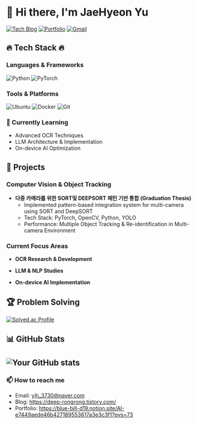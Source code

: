 # 👋 Hi there, I'm JaeHyeon Yu

[![Tech Blog](https://img.shields.io/badge/Tech_Blog-20232A?style=for-the-badge&logo=Tistory&logoColor=white)](https://deep-rongrong.tistory.com/)
[![Portfolio](https://img.shields.io/badge/Portfolio-000000?style=for-the-badge&logo=Notion&logoColor=white)](https://blue-bill-d19.notion.site/AI-e7449aede46b427189553617a3e3c3f1?pvs=73)
[![Gmail](https://img.shields.io/badge/Naver-03C75A?style=for-the-badge&logo=Naver&logoColor=white)](mailto:yjh_3730@naver.com)

## 🔥 Tech Stack 🔥

### Languages & Frameworks
![Python](https://img.shields.io/badge/Python-3776AB?style=flat-square&logo=Python&logoColor=white)
![PyTorch](https://img.shields.io/badge/PyTorch-EE4C2C?style=flat-square&logo=PyTorch&logoColor=white)

### Tools & Platforms
![Ubuntu](https://img.shields.io/badge/Ubuntu-E95420?style=flat-square&logo=Ubuntu&logoColor=white)
![Docker](https://img.shields.io/badge/Docker-2496ED?style=flat-square&logo=Docker&logoColor=white)
![Git](https://img.shields.io/badge/Git-F05032?style=flat-square&logo=Git&logoColor=white)

### 🌱 Currently Learning
- Advanced OCR Techniques
- LLM Architecture & Implementation
- On-device AI Optimization

  
## 🎯 Projects

### Computer Vision & Object Tracking
- **다중 카메라를 위한 SORT및 DEEPSORT 패턴 기반 통합 (Graduation Thesis)**
  - Implemented pattern-based integration system for multi-camera using SORT and DeepSORT
  - Tech Stack: PyTorch, OpenCV, Python, YOLO
  - Performance: Multiple Object Tracking & Re-identification in Multi-camera Environment

### Current Focus Areas
- **OCR Research & Development**
  
- **LLM & NLP Studies**
  
- **On-device AI Implementation**

## 🏆 Problem Solving

[![Solved.ac Profile](http://mazassumnida.wtf/api/v2/generate_badge?boj=yjh_3730)](https://solved.ac/yjh_3730)

## 📊 GitHub Stats

![Your GitHub stats](https://github-readme-stats.vercel.app/api?username=hyeon3730&show_icons=true&theme=radical)
---


### 📫 How to reach me
- Email: yjh_3730@naver.com
- Blog: https://deep-rongrong.tistory.com/
- Portfolio: https://blue-bill-d19.notion.site/AI-e7449aede46b427189553617a3e3c3f1?pvs=73
